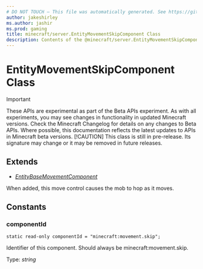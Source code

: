 ```yaml
---
# DO NOT TOUCH — This file was automatically generated. See https://github.com/mojang/minecraftapidocsgenerator to modify descriptions, examples, etc.
author: jakeshirley
ms.author: jashir
ms.prod: gaming
title: minecraft/server.EntityMovementSkipComponent Class
description: Contents of the @minecraft/server.EntityMovementSkipComponent class.
---
```

# EntityMovementSkipComponent Class
>[!IMPORTANT]
>These APIs are experimental as part of the Beta APIs experiment. As with all experiments, you may see changes in functionality in updated Minecraft versions. Check the Minecraft Changelog for details on any changes to Beta APIs. Where possible, this documentation reflects the latest updates to APIs in Minecraft beta versions.
> [!CAUTION]
> This class is still in pre-release.  Its signature may change or it may be removed in future releases.

## Extends
- [*EntityBaseMovementComponent*](EntityBaseMovementComponent.md)

When added, this move control causes the mob to hop as it moves.

## Constants

### **componentId**
`static read-only componentId = "minecraft:movement.skip";`

Identifier of this component. Should always be minecraft:movement.skip.

Type: *string*
